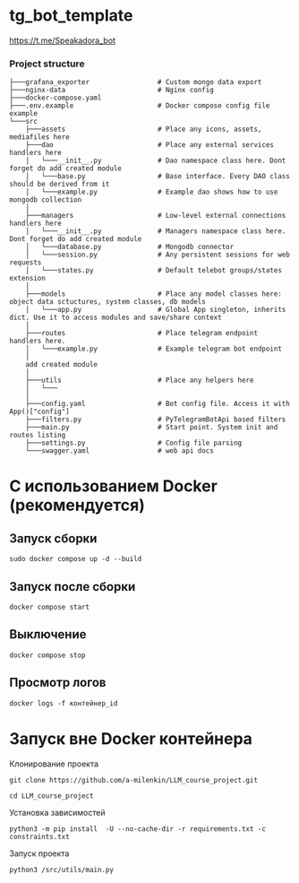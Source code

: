 # tg_bot_template
https://t.me/Speakadora_bot
### Project structure

```  
├───grafana_exporter                 # Custom mongo data export
├───nginx-data                       # Nginx config
├───docker-compose.yaml        
├───.env.example                     # Docker compose config file example  
└───src
    ├───assets                       # Place any icons, assets, mediafiles here
    ├───dao                          # Place any external services handlers here
    │   └───__init__.py              # Dao namespace class here. Dont forget do add created module 
    │   └───base.py                  # Base interface. Every DAO class should be derived from it  
    │   └───example.py               # Example dao shows how to use mongodb collection
    │
    ├───managers                     # Low-level external connections handlers here
    │   └───__init__.py              # Managers namespace class here. Dont forget do add created module 
    │   └───database.py              # Mongodb connector
    │   └───session.py               # Any persistent sessions for web requests
    │   └───states.py                # Default telebot groups/states extension
    │
    ├───models                       # Place any model classes here: object data sctuctures, system classes, db models
    │   └───app.py                   # Global App singleton, inherits dict. Use it to access modules and save/share context
    │
    ├───routes                       # Place telegram endpoint handlers here. 
    │   └───example.py               # Example telegram bot endpoint
    │
    add created module 
    │
    ├───utils                        # Place any helpers here
    │   └───
    │
    ├───config.yaml                  # Bot config file. Access it with App()["config"]
    ├───filters.py                   # PyTelegramBotApi based filters
    ├───main.py                      # Start point. System init and routes listing 
    ├───settings.py                  # Config file parsing
    └───swagger.yaml                 # web api docs

```

# С использованием Docker (рекомендуется)
## Запуск сборки
``sudo docker compose up -d --build``
## Запуск после сборки
``docker compose start``
## Выключение
``docker compose stop``
## Просмотр логов
``docker logs -f контейнер_id``

# Запуск вне Docker контейнера

Клонирование проекта

``git clone https://github.com/a-milenkin/LLM_course_project.git``

``cd LLM_course_project``

Установка зависимостей

``python3 -m pip install  -U --no-cache-dir -r requirements.txt -c constraints.txt``

Запуск проекта

``python3 /src/utils/main.py``


